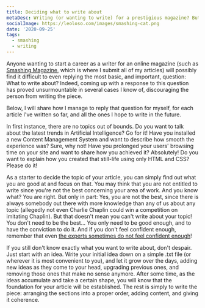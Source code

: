 ```yaml
---
title: Deciding what to write about
metaDesc: Writing (or wanting to write) for a prestigious magazine? But you still don't know what to write about? Here some ideas that have worked for me.
socialImage: https://leoloso.com/images/smashing-cat.png
date: '2020-09-25'
tags:
  - smashing
  - writing
---
```


Anyone wanting to start a career as a writer for an online magazine (such as [Smashing Magazine](https://www.smashingmagazine.com), which is where I submit all of my articles) will possibly find it difficult to even replying the most basic, and important, question: What to write about? Indeed, coming up with a response to this question has proved unsurmountable in several cases I know of, discouraging the person from writing the piece. 

Below, I will share how I manage to reply that question for myself, for each article I've written so far, and all the ones I hope to write in the future.

In first instance, there are no topics out of bounds. Do you want to talk about the latest trends in Artificial Intelligence? Go for it! Have you installed a new Content Management System and want to describe how smooth the experience was? Sure, why not! Have you prolonged your users' browsing time on your site and want to share how you achieved it? Absolutely! Do you want to explain how you created that still-life using only HTML and CSS? Please do it!

As a starter to decide the topic of your article, you can simply find out what you are good at and focus on that. You may think that you are not entitled to write since you're not the best concerning your area of work. And you know what? You are right. But only in part: Yes, you are not the best, since there is always somebody out there with more knowledge than any of us about any topic (allegedly not even Charlie Chaplin could win a competition on imitating Chaplin). But that doesn't mean you can't write about your topic! You don't need to be the best... You only need to be good enough, and to have the conviction to do it. And if you don't feel confident enough, remember that even [the experts sometimes do not feel confident enough](https://www.smashingmagazine.com/2017/10/confessions-impostor-syndrome/)! 

If you still don't know exactly what you want to write about, don't despair. Just start with an idea. Write your initial idea down on a simple .txt file (or wherever it is most convenient to you), and let it grow over the days, adding new ideas as they come to your head, upgrading previous ones, and removing those ones that make no sense anymore. After some time, as the ideas accumulate and take a certain shape, you will know that the foundation for your article will be established. The rest is simply to write the piece: arranging the sections into a proper order, adding content, and giving it coherence.